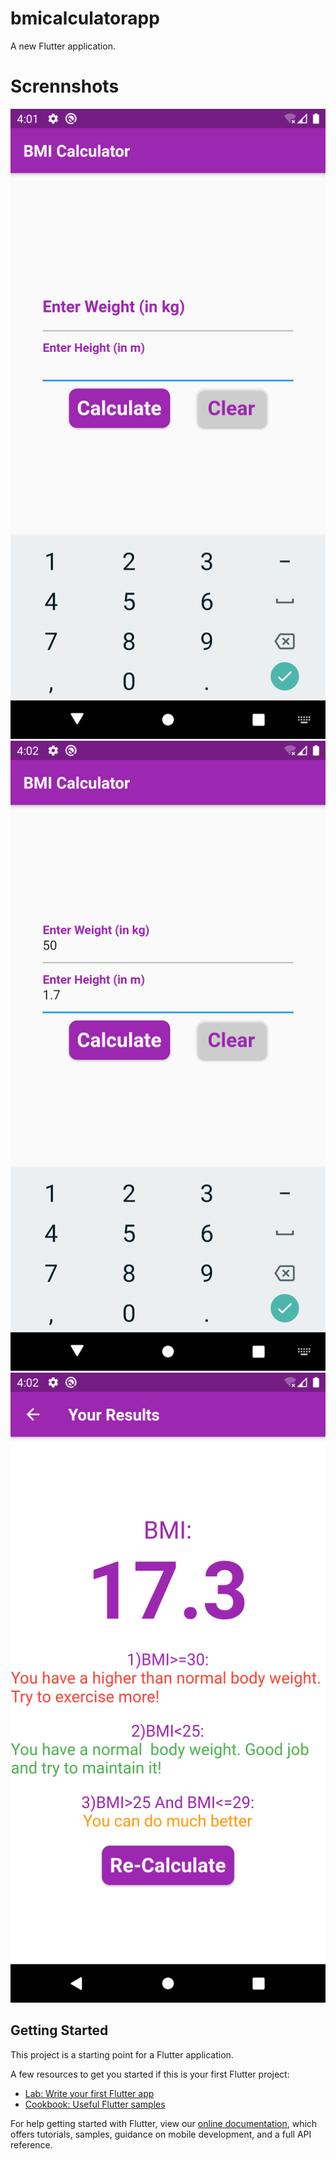 # bmicalculatorapp

A new Flutter application.

# Scrennshots

![Fisrt](screenshots/Screenshot_1590575613.png)
![Second](screenshots/Screenshot_1590575633.png)
![Third](screenshots/Screenshot_1590575639.png)

## Getting Started

This project is a starting point for a Flutter application.

A few resources to get you started if this is your first Flutter project:

- [Lab: Write your first Flutter app](https://flutter.dev/docs/get-started/codelab)
- [Cookbook: Useful Flutter samples](https://flutter.dev/docs/cookbook)

For help getting started with Flutter, view our
[online documentation](https://flutter.dev/docs), which offers tutorials,
samples, guidance on mobile development, and a full API reference.
